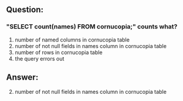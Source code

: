 ## Question:

### "SELECT count(names) FROM cornucopia;" counts what?

1. number of named columns in cornucopia table
2. number of not null fields in names column in cornucopia table
3. number of rows in cornucopia table
4. the query errors out

## Answer:

2. number of not null fields in names column in cornucopia table